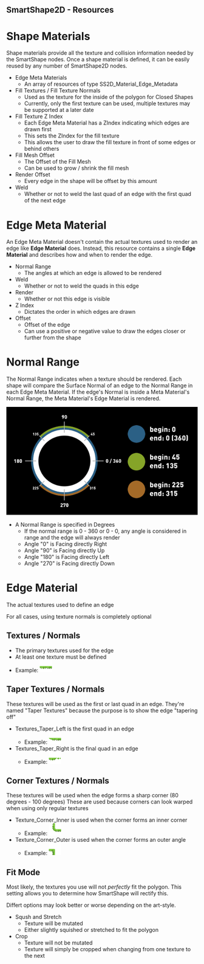 SmartShape2D - Resources
---

# Shape Materials
Shape materials provide all the texture and collision information needed by the SmartShape nodes.
Once a shape material is defined, it can be easily reused by any number of SmartShape2D nodes.

- Edge Meta Materials
  - An array of resources of type SS2D_Material_Edge_Metadata
- Fill Textures / Fill Texture Normals
  - Used as the texture for the inside of the polygon for Closed Shapes
  - Currently, only the first texture can be used, multiple textures may be supported at a later date
- Fill Texture Z Index
  - Each Edge Meta Material has a ZIndex indicating which edges are drawn first
  - This sets the ZIndex for the fill texture
  - This allows the user to draw the fill texture in front of some edges or behind others
- Fill Mesh Offset
  - The Offset of the Fill Mesh
  - Can be used to grow / shrink the fill mesh
- Render Offset
  - Every edge in the shape will be offset by this amount
- Weld
  - Whether or not to weld the last quad of an edge with the first quad of the next edge

# Edge Meta Material
An Edge Meta Material doesn't contain the actual textures used to render an edge like **Edge Material** does.
Instead, this resource contains a single **Edge Material** and describes how and when to render the edge.

- Normal Range
  - The angles at which an edge is allowed to be rendered
- Weld
  - Whether or not to weld the quads in this edge
- Render
  - Whether or not this edge is visible
- Z Index
  - Dictates the order in which edges are drawn
- Offset
  - Offset of the edge
  - Can use a positive or negative value to draw the edges closer or further from the shape

# Normal Range
The Normal Range indicates when a texture should be rendered.
Each shape will compare the Surface Normal of an edge to the Normal Range in each Edge Meta Material.
If the edge's Normal is inside a Meta Material's Normal Range, the Meta Material's Edge Material is rendered.

![NormalRangeVisual]( ./imgs/AngleExplaination.png )

- A Normal Range is specified in Degrees
  - If the normal range is 0 - 360 or 0 - 0, any angle is considered in range and the edge will always render
  - Angle "0" is Facing directly Right
  - Angle "90" is Facing directly Up
  - Angle "180" is Facing directly Left
  - Angle "270" is Facing directly Down

# Edge Material
The actual textures used to define an edge

For all cases, using texture normals is completely optional
## Textures / Normals
- The primary textures used for the edge
- At least one texture must be defined
- Example: ![Grass]( ./imgs/grass.png )
## Taper Textures / Normals
These textures will be used as the first or last quad in an edge.
They're named "Taper Textures" because the purpose is to show the edge "tapering off"
- Textures_Taper_Left is the first quad in an edge
  - Example: ![Grass Taper Left]( ./imgs/grass-taper-left.png )
- Textures_Taper_Right is the final quad in an edge
  - Example: ![Grass Taper Right]( ./imgs/grass-taper-right.png )
## Corner Textures / Normals
These textures will be used when the edge forms a sharp corner (80 degrees - 100 degrees)
These are used because corners can look warped when using only regular textures
- Texture_Corner_Inner is used when the corner forms an inner corner
  - Example: ![Grass Corner Inner]( ./imgs/grass-corner-inner.png )
- Texture_Corner_Outer is used when the corner forms an outer angle
  - Example: ![Grass Corner Outer]( ./imgs/grass-corner-outer.png )
## Fit Mode
Most likely, the textures you use will not *perfectly* fit the polygon.
This setting allows you to determine how SmartShape will rectify this.

Differt options may look better or worse depending on the art-style.

- Sqush and Stretch
  - Texture will be mutated
  - Either slightly squished or stretched to fit the polygon
- Crop
  - Texture will not be mutated
  - Texture will simply be cropped when changing from one texture to the next

